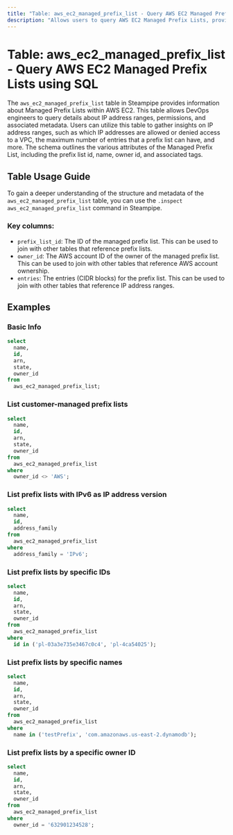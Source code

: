 ```yaml
---
title: "Table: aws_ec2_managed_prefix_list - Query AWS EC2 Managed Prefix Lists using SQL"
description: "Allows users to query AWS EC2 Managed Prefix Lists, providing information about IP address ranges (CIDRs), permissions, and associated metadata."
---
```


# Table: aws_ec2_managed_prefix_list - Query AWS EC2 Managed Prefix Lists using SQL

The `aws_ec2_managed_prefix_list` table in Steampipe provides information about Managed Prefix Lists within AWS EC2. This table allows DevOps engineers to query details about IP address ranges, permissions, and associated metadata. Users can utilize this table to gather insights on IP address ranges, such as which IP addresses are allowed or denied access to a VPC, the maximum number of entries that a prefix list can have, and more. The schema outlines the various attributes of the Managed Prefix List, including the prefix list id, name, owner id, and associated tags.

## Table Usage Guide

To gain a deeper understanding of the structure and metadata of the `aws_ec2_managed_prefix_list` table, you can use the `.inspect aws_ec2_managed_prefix_list` command in Steampipe.

### Key columns:

- `prefix_list_id`: The ID of the managed prefix list. This can be used to join with other tables that reference prefix lists.
- `owner_id`: The AWS account ID of the owner of the managed prefix list. This can be used to join with other tables that reference AWS account ownership.
- `entries`: The entries (CIDR blocks) for the prefix list. This can be used to join with other tables that reference IP address ranges.

## Examples

### Basic Info

```sql
select
  name,
  id,
  arn,
  state,
  owner_id
from
  aws_ec2_managed_prefix_list;
```

### List customer-managed prefix lists

```sql
select
  name,
  id,
  arn,
  state,
  owner_id
from
  aws_ec2_managed_prefix_list
where
  owner_id <> 'AWS';
```

### List prefix lists with IPv6 as IP address version

```sql
select
  name,
  id,
  address_family
from
  aws_ec2_managed_prefix_list
where
  address_family = 'IPv6';
```

### List prefix lists by specific IDs

```sql
select
  name,
  id,
  arn,
  state,
  owner_id
from
  aws_ec2_managed_prefix_list
where
  id in ('pl-03a3e735e3467c0c4', 'pl-4ca54025');
```

### List prefix lists by specific names

```sql
select
  name,
  id,
  arn,
  state,
  owner_id
from
  aws_ec2_managed_prefix_list
where
  name in ('testPrefix', 'com.amazonaws.us-east-2.dynamodb');
```

### List prefix lists by a specific owner ID

```sql
select
  name,
  id,
  arn,
  state,
  owner_id
from
  aws_ec2_managed_prefix_list
where
  owner_id = '632901234528';
```
